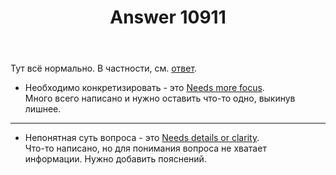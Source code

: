 ﻿---
title: "Answer 10911"
se.owner.user_id: 176217
se.owner.display_name: "αλεχολυτ"
se.owner.link: "https://ru.meta.stackoverflow.com/users/176217/%ce%b1%ce%bb%ce%b5%cf%87%ce%bf%ce%bb%cf%85%cf%84"
se.answer_id: 10911
se.question_id: 9873
se.post_type: answer
se.is_accepted: False
---
<p>Тут всё нормально. В частности, см. <a href="https://ru.meta.stackoverflow.com/a/9877/176217">ответ</a>.</p>
<ul>
<li>Необходимо конкретизировать - это <a href="https://ru.traducir.win/strings/13582" rel="nofollow noreferrer">Needs more focus</a>.<br />
Много всего написано и нужно оставить что-то одно, выкинув лишнее.</li>
</ul>
<hr />
<ul>
<li>Непонятная суть вопроса - это <a href="https://ru.traducir.win/strings/13560" rel="nofollow noreferrer">Needs details or clarity</a>.<br />
Что-то написано, но для понимания вопроса не хватает информации. Нужно добавить пояснений.</li>
</ul>
